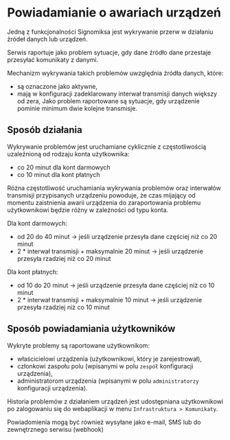 # Powiadamianie o awariach urządzeń

Jedną z funkcjonalności Signomiksa jest wykrywanie przerw w działaniu źródeł danych lub urządzeń. 

Serwis raportuje jako problem sytuacje, gdy dane źródło dane przestaje przesyłać komunikaty z danymi.

Mechanizm wykrywania takich problemów uwzględnia źródła danych, które:
- są oznaczone jako aktywne,
- mają w konfiguracji zadeklarowany interwał transmisji danych większy od zera,
Jako problem raportowane są sytuacje, gdy urządzenie pominie minimum dwie kolejne transmisje.

## Sposób działania

Wykrywanie problemów jest uruchamiane cyklicznie z częstotliwością uzależnioną od rodzaju konta użytkownika:
- co 20 minut dla kont darmowych 
- co 10 minut dla kont płatnych

Różna częstotliwość uruchamiania wykrywania problemów oraz interwałów transmisji przypisanych urządzeniu powoduje, że czas mijający od momentu zaistnienia awarii urządzenia do zaraportowania problemu użytkownikowi będzie różny w zależności od typu konta.

Dla kont darmowych:

- od 20 do 40 minut -> jeśli urządzenie przesyła dane częściej niż co 20 minut 
- 2 * interwał transmisji + maksymalnie 20 minut -> jeśli urządzenie przesyła rzadziej niż co 20 minut 

Dla kont płatnych:

- od 10 do 20 minut -> jeśli urządzenie przesyła dane częściej niż co 10 minut 
- 2 * interwał transmisji + maksymalnie 10 minut -> jeśli urządzenie przesyła rzadziej niż co 10 minut 

## Sposób powiadamiania użytkowników

Wykryte problemy są raportowane użytkownikom:
- właścicielowi urządzenia (użytkownikowi, który je zarejestrował),
- członkowi zaspołu polu (wpisanymi w polu `zespół` konfiguracji urządzenia), 
- administratorom urządzenia (wpisanymi w polu `administratorzy` konfiguracji urządzenia). 

Historia problemów z działaniem urządzeń jest udostępniana użytkownikowi po zalogowaniu się do webaplikacji w menu `Infrastruktura > Komunikaty`. 

Powiadomienia mogą być również wysyłane jako e-mail, SMS lub do zewnętrznego serwisu (webhook) 